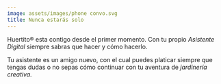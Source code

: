 ```yaml
---
image: assets/images/phone convo.svg
title: Nunca estarás solo
---
```

Huertito® esta contigo desde el primer momento. Con tu propio _Asistente Digital_ siempre sabras que hacer y cómo hacerlo.

Tu asistente es un amigo nuevo, con el cual puedes platicar siempre que tengas dudas o no sepas cómo continuar con tu aventura de _jardinería creativa._
